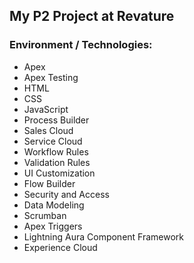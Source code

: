 ## My P2 Project at Revature

### Environment / Technologies:

- Apex 
- Apex Testing 
- HTML
- CSS 
- JavaScript 
- Process Builder
- Sales Cloud
- Service Cloud
- Workflow Rules
- Validation Rules
- UI Customization
- Flow Builder
- Security and Access
- Data Modeling
- Scrumban
- Apex Triggers
- Lightning Aura Component Framework
- Experience Cloud
 

